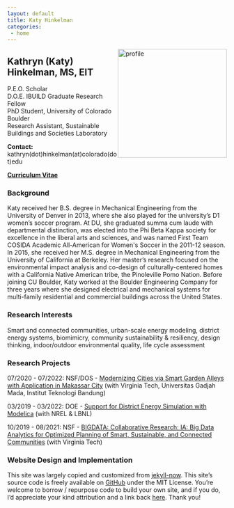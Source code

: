 ```yaml
---
layout: default
title: Katy Hinkelman
categories:
 - home
---
```

<img src="{{ site.baseurl }}/images/profile.jpg" alt="profile"
	title="Katy Hinkelman" width="250" style="float: right;" />

## Kathryn (Katy) Hinkelman, MS, EIT
P.E.O. Scholar <br />
D.O.E. IBUILD Graduate Research Fellow <br />
PhD Student, University of Colorado Boulder <br />
Research Assistant, Sustainable Buildings and Societies Laboratory <br />

**Contact:** kathryn(dot)hinkelman(at)colorado(dot)edu

[**Curriculum Vitae**](KHinkelman_CV.pdf) 

### Background

Katy received her B.S. degree in Mechanical Engineering from the University of Denver in 2013, 
where she also played for the university’s D1 women’s soccer program. 
At DU, she graduated summa cum laude with departmental distinction, 
was elected into the Phi Beta Kappa society for excellence in the liberal arts and sciences, 
and was named First Team COSIDA Academic All-American for Women's Soccer in the 2011-12 season. 
In 2015, she received her M.S. degree in Mechanical Engineering from the University of California at Berkeley. 
Her master’s research focused on the environmental impact analysis and co-design of 
culturally-centered homes with a California Native American tribe, the Pinoleville Pomo Nation. 
Before joining CU Boulder, Katy worked at the Boulder Engineering Company for three years 
where she designed electrical and mechanical systems for multi-family residential and 
commercial buildings across the United States.


### Research Interests

Smart and connected communities, urban-scale energy modeling, district energy systems, 
biomimicry, community sustainability & resiliency, design thinking, 
indoor/outdoor environmental quality, life cycle assessment


### Research Projects

07/2020 - 07/2022: NSF/DOS - [Modernizing Cities via Smart Garden Alleys with Application in Makassar City](https://www.colorado.edu/lab/sbs/2020/07/17/modernizing-cities-smart-garden-alleys-application-makassar-city) (with Virginia Tech, Universitas Gadjah Mada, Institut Teknologi Bandung)

03/2019 - 03/2022: DOE - [Support for District Energy Simulation with Modelica](https://www.colorado.edu/lab/sbs/2019/06/12/support-district-energy-simulation-modelica) (with NREL & LBNL)

10/2019 - 08/2021: NSF - [BIGDATA: Collaborative Research: IA: Big Data Analytics for Optimized Planning of Smart, Sustainable, and Connected Communities](https://www.colorado.edu/lab/sbs/nsf-bigdata-scc) (with Virginia Tech)


### Website Design and Implementation

This site was largely copied and customized from [jekyll-now](https://github.com/barryclark/jekyll-now).
This site’s source code is freely available on [GitHub](https://github.com/khinkelman/khinkelman.github.io) under the MIT License. 
You’re welcome to borrow / repurpose code to build your own site, and if you do, I’d appreciate your kind attribution and a link back [here](https://khinkelman.github.io/). 
Thank you!